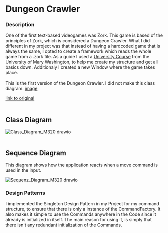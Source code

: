    # Dungeon Crawler 

### Description 
One of the first text-based videogames was Zork. This game is based of the principles of Zork, which is considered a
Dungeon Crawler. What I did different in my project was that instead of having a hardcoded game that is always the same,
I opted to create a framework which reads the whole game from a .zork file. As a guide I used a [University Course](http://stephendavies.org/cpsc240/?page_id=59) from the 
University of Mary Washington, to help me create my structure and get all basics down. Additionaly I created a new Window
where the game takes place.
<br>
<br>
This is the first version of the Dungeon Crawler. 
I did not make this class diagram. 
[image](https://github.com/user-attachments/assets/4bfa3cb2-c365-42fa-8eb4-f99fe5709f1f)

[link to original](http://stephendavies.org/cpsc240/zorkI.html)
<br>
<br>
## Class Diagram

![Class_Diagram_M320 drawio](https://github.com/user-attachments/assets/f8ed9f01-1fab-4fbf-b292-d0924c1b8c50)
<br>
<br>
## Sequence Diagram 

This diagram shows how the application reacts when a move command is used in the input. 

![Sequenz_Diagram_M320 drawio](https://github.com/user-attachments/assets/7c2b1847-acd6-4c0d-b2fb-3f9714a5ee96)

### Design Patterns 
I implemented the Singleton Design Pattern in my Project for my command structure, to ensure that there is only a instance
of the CommandFactory. It also makes it simple to use the Commands anywhere in the Code since it already is initialized in itself.
The main reason for using it, is simply that there isn't any redundant initialization of the Commands. 

